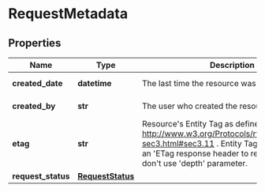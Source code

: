 # RequestMetadata

## Properties
| Name | Type | Description | Notes |
| ------------ | ------------- | ------------- | ------------- |
| **created_date** | **datetime** | The last time the resource was created | [optional] [readonly]  |
| **created_by** | **str** | The user who created the resource. | [optional] [readonly]  |
| **etag** | **str** | Resource&#39;s Entity Tag as defined in http://www.w3.org/Protocols/rfc2616/rfc2616-sec3.html#sec3.11 . Entity Tag is also added as an &#39;ETag response header to requests which don&#39;t use &#39;depth&#39; parameter.  | [optional] [readonly]  |
| **request_status** | [**RequestStatus**](RequestStatus.md) |  | [optional]  |


